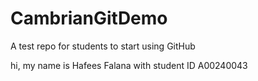 # CambrianGitDemo
A test repo for students to start using GitHub

hi, my name is Hafees Falana with student ID A00240043